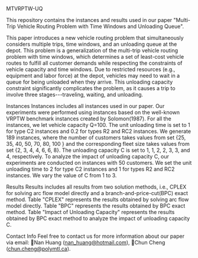 MTVRPTW-UQ

This repository contains the instances and results used in our paper "Multi-Trip Vehicle Routing Problem with Time Windows and Unloading Queue".

This paper introduces a new vehicle routing problem that simultaneously considers multiple trips, time windows, and an unloading queue at the depot. This problem is a generalization of the multi-trip vehicle routing problem with time windows, which determines a set of least-cost vehicle routes to fulfill all customer demands while respecting the constraints of vehicle capacity and time windows. Due to restricted resources (e.g., equipment and labor force) at the depot, vehicles may need to wait in a queue for being unloaded when they arrive. This unloading capacity constraint significantly complicates the problem, as it causes a trip to involve three stages---traveling, waiting, and unloading. 

Instances
Instances includes all instances used in our paper. Our experiments were performed using instances based on the well-known VRPTW benchmark instances created by Solomon(1987). For all the instances, we let vehicle capacity Q=100. The unit unloading time is set to 1 for type C2 instances and 0.2 for types R2 and RC2 instances. We generate 189 instances, where the number of customers takes values from set {25, 35, 40, 50, 70, 80, 100 } and the corresponding fleet size takes values from set {2, 3, 4, 4, 6, 6, 8}. The unloading capacity C is set to 1, 1, 2, 2, 3, 3, and 4, respectively.
To analyze the impact of unloading capacity C, our experiments are conducted on instances with 50 customers. We set the unit unloading time to 2 for type C2 instances and 1 for types R2 and RC2 instances. We vary the value of C from 1 to 3.

Results
Results includes all results from two solution methods, i.e., CPLEX for solving arc flow model directly and a branch-and-price-cut(BPC) exact method. Table "CPLEX" represents the results obtained by solving arc flow model directly. Table "BPC" represents the results obtained by BPC exact method. Table "Impact of Unloading Capacity" represents the results obtained by BPC exact method to analyze the impact of unloading capacity C.

Contact Info
Feel free to contact us for more information about our paper via email:
Nan Huang (nan_huang@hotmail.com),
Chun Cheng (chun.cheng@polymtl.ca).

